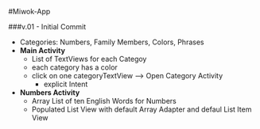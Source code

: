 #Miwok-App

###v.01 - Initial Commit
* Categories: Numbers, Family Members, Colors, Phrases
* **Main Activity**
    * List of TextViews for each Categoy
    * each category has a color
    * click on one categoryTextView --> Open Category Activity
        + explicit Intent
* **Numbers Activity**
    * Array List of ten English Words for Numbers
    * Populated List View with default Array Adapter and defaul List Item View

